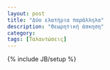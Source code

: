 ```yaml
---
layout: post
title: "Δύο ελατήρια παράλληλα"
description: "Θεωρητική άσκηση"
category: 
tags: [Ταλαντώσεις]
---
```

{% include JB/setup %}
